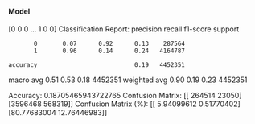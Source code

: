 #### Model
[0 0 0 ... 1 0 0]
Classification Report:
              precision    recall  f1-score   support

           0       0.07      0.92      0.13    287564
           1       0.96      0.14      0.24   4164787

    accuracy                           0.19   4452351
   macro avg       0.51      0.53      0.18   4452351
weighted avg       0.90      0.19      0.23   4452351

Accuracy: 0.18705465943722765
Confusion Matrix:
[[ 264514   23050]
 [3596468  568319]]
Confusion Matrix (%):
[[ 5.94099612  0.51770402]
 [80.77683004 12.76446983]]
